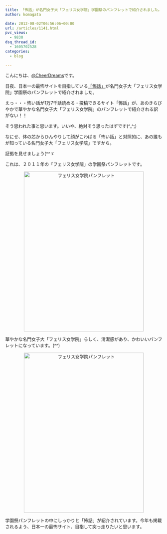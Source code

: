 ```yaml
---
title: 「怖話」が名門女子大「フェリス女学院」学園祭のパンフレットで紹介されました。
author: komagata

date: 2012-08-02T06:56:06+00:00
url: /articles/1141.html
pvc_views:
  - 9830
dsq_thread_id:
  - 1605702528
categories:
  - blog

---
```

こんにちは、[@CheerDreams][1]です。

日夜、日本一の最怖サイトを目指している<a href="http://kowabana.jp/" target="_blank">「怖話」</a>が名門女子大「フェリス女学院」学園祭のパンフレットで紹介されました。

えっ・・・怖い話が1万7千話読める・投稿できるサイト「怖話」が、あのきらびやかで華やかな名門女子大「フェリス女学院」のパンフレットで紹介される訳がない！！

そう思われた事と思います。いいや、絶対そう思ったはずです(^_^;)

なにせ、体の芯からひんやりして顔がこわばる「怖い話」と対照的に、あの誰もが知っている名門女子大「フェリス女学院」ですから。

証拠を見せましょう(^^ゞ

これは、２０１１年の「フェリス女学院」の学園祭パンフレットです。

<p style="text-align: center">
  <img class="aligncenter" src="https://lh3.googleusercontent.com/-PO8-366uisE/UFFrV_Hm_GI/AAAAAAAAAlg/6gSKE1nw_XQ/s512/2012-08-02%252014.28.18.jpg" alt="フェリス女学院パンフレット" width="384" height="512" />
</p>

華やかな名門女子大「フェリス女学院」らしく、清潔感があり、かわいいパンフレットになっています。(^^)

<p style="text-align: center">
  <img class="aligncenter" src="https://lh6.googleusercontent.com/-hIzzRqWHQls/UFFrV-ot9hI/AAAAAAAAAlc/ab1KmjTpRCI/s512/2012-08-02%252014.24.35.jpg" alt="フェリス女学院パンフレット" width="384" height="512" />
</p>

学園祭パンフレットの中にしっかりと「怖話」が紹介されています。今年も掲載されるよう、日本一の最怖サイト、目指して突っ走りたいと思います。

 [1]: https://twitter.com/cheerdreams/